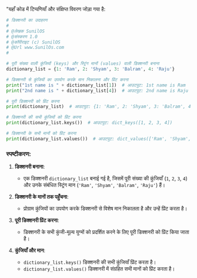 "यहाँ कोड में टिप्पणियाँ और संक्षिप्त विवरण जोड़ा गया है:

```python
# डिक्शनरी का उदाहरण
#
# @लेखक SunilOS  
# @संस्करण 1.0
# @कॉपीराइट (c) SunilOS  
# @Url www.SunilOs.com
#

# पूरी संख्या वाली कुंजियों (keys) और स्ट्रिंग मानों (values) वाली डिक्शनरी बनाना
dictionary_list = {1: 'Ram', 2: 'Shyam', 3: 'Balram', 4: 'Raju'}

# डिक्शनरी से कुंजियों का उपयोग करके मान निकालना और प्रिंट करना
print("1st name is " + dictionary_list[1])  # आउटपुट: 1st name is Ram
print("2nd name is " + dictionary_list[4])  # आउटपुट: 2nd name is Raju

# पूरी डिक्शनरी को प्रिंट करना
print(dictionary_list)  # आउटपुट: {1: 'Ram', 2: 'Shyam', 3: 'Balram', 4: 'Raju'}

# डिक्शनरी की सभी कुंजियों को प्रिंट करना
print(dictionary_list.keys())  # आउटपुट: dict_keys([1, 2, 3, 4])

# डिक्शनरी के सभी मानों को प्रिंट करना
print(dictionary_list.values())  # आउटपुट: dict_values(['Ram', 'Shyam', 'Balram', 'Raju'])
```

### स्पष्टीकरण:

1. **डिक्शनरी बनाना**:
   - एक डिक्शनरी `dictionary_list` बनाई गई है, जिसमें पूरी संख्या की कुंजियाँ (`1`, `2`, `3`, `4`) और उनके संबंधित स्ट्रिंग मान (`'Ram'`, `'Shyam'`, `'Balram'`, `'Raju'`) हैं।

2. **डिक्शनरी के मानों तक पहुँचना**:
   - प्रोग्राम कुंजियों का उपयोग करके डिक्शनरी से विशेष मान निकालता है और उन्हें प्रिंट करता है।

3. **पूरी डिक्शनरी प्रिंट करना**:
   - डिक्शनरी के सभी कुंजी-मूल्य युग्मों को प्रदर्शित करने के लिए पूरी डिक्शनरी को प्रिंट किया जाता है।

4. **कुंजियाँ और मान**:
   - `dictionary_list.keys()` डिक्शनरी की सभी कुंजियाँ प्रिंट करता है।
   - `dictionary_list.values()` डिक्शनरी में संग्रहित सभी मानों को प्रिंट करता है।
